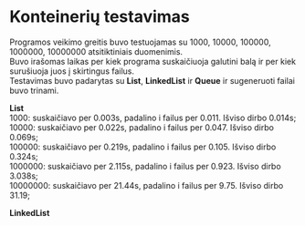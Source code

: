 # Konteinerių testavimas  
  
Programos veikimo greitis buvo testuojamas su 1000, 10000, 100000, 1000000, 10000000 atsitiktiniais duomenimis.  
Buvo irašomas laikas per kiek programa suskaičiuoja galutini balą ir per kiek surušiuoja juos į skirtingus failus.  
Testavimas buvo padarytas su **List<T>**, **LinkedList<T>** ir **Queue<T>** ir sugeneruoti failai buvo trinami.
  
  
**List<T>**  
  1000: suskaičiavo per 0.003s, padalino i failus per 0.011. Išviso dirbo 0.014s;  
  10000: suskaičiavo per 0.022s, padalino i failus per 0.047. Išviso dirbo 0.069s;  
  100000: suskaičiavo per 0.219s, padalino i failus per 0.105. Išviso dirbo 0.324s;  
  1000000: suskaičiavo per 2.115s, padalino i failus per 0.923. Išviso dirbo 3.038s;  
  10000000: suskaičiavo per 21.44s, padalino i failus per 9.75. Išviso dirbo 31.19;  
  

**LinkedList<T>**  
